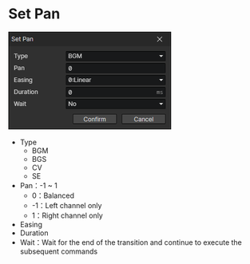# Set Pan

![](img/setPan-1.png)

- Type
  - BGM
  - BGS
  - CV
  - SE
- Pan：-1 ~ 1
  - 0：Balanced
  - -1：Left channel only
  - 1：Right channel only
- Easing
- Duration
- Wait：Wait for the end of the transition and continue to execute the subsequent commands
